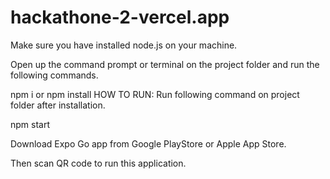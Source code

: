 # hackathone-2-vercel.app

Make sure you have installed node.js on your machine.

Open up the command prompt or terminal on the project folder and run the following commands.

npm i or npm install
HOW TO RUN:
Run following command on project folder after installation.

npm start

Download Expo Go app from Google PlayStore or Apple App Store.

Then scan QR code to run this application.
